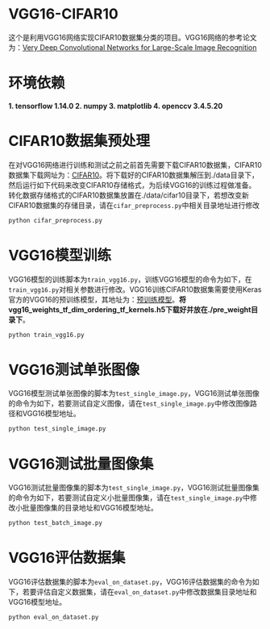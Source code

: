 # VGG16-CIFAR10
这个是利用VGG16网络实现CIFAR10数据集分类的项目。VGG16网络的参考论文为：[Very Deep Convolutional Networks for Large-Scale Image Recognition](https://arxiv.org/abs/1409.1556)

# 环境依赖

 **1. tensorflow 1.14.0
 2. numpy
 3. matplotlib
 4. openccv 3.4.5.20**

# CIFAR10数据集预处理
在对VGG16网络进行训练和测试之前之前首先需要下载CIFAR10数据集，CIFAR10数据集下载网址为：[CIFAR10](http://www.cs.toronto.edu/~kriz/cifar.html)。将下载好的CIFAR10数据集解压到./data目录下，然后运行如下代码来改变CIFAR10存储格式，为后续VGG16的训练过程做准备。转化数据存储格式的CIFAR10数据集放置在./data/cifar10目录下，若想改变新CIFAR10数据集的存储目录，请在`cifar_preprocess.py`中相关目录地址进行修改
```bash
python cifar_preprocess.py
```

# VGG16模型训练
VGG16模型的训练脚本为`train_vgg16.py`，训练VGG16模型的命令为如下，在`train_vgg16.py`对相关参数进行修改。VGG16训练CIFAR10数据集需要使用Keras官方的VGG16的预训练模型，其地址为：[预训练模型](https://github.com/fchollet/deep-learning-models/releases/tag/v0.1)。**将vgg16_weights_tf_dim_ordering_tf_kernels.h5下载好并放在./pre_weight目录下**。
```bash
python train_vgg16.py
```

# VGG16测试单张图像
VGG16模型测试单张图像的脚本为`test_single_image.py`，VGG16测试单张图像的命令为如下，若要测试自定义图像，请在`test_single_image.py`中修改图像路径和VGG16模型地址。
```bash
python test_single_image.py
```

# VGG16测试批量图像集
VGG16测试批量图像集的脚本为`test_single_image.py`，VGG16测试批量图像集的命令为如下，若要测试自定义小批量图像集，请在`test_single_image.py`中修改小批量图像集的目录地址和VGG16模型地址。
```bash
python test_batch_image.py
```

# VGG16评估数据集
 VGG16评估数据集的脚本为`eval_on_dataset.py`，VGG16评估数据集的命令为如下，若要评估自定义数据集，请在`eval_on_dataset.py`中修改数据集目录地址和VGG16模型地址。
```bash
python eval_on_dataset.py
```
